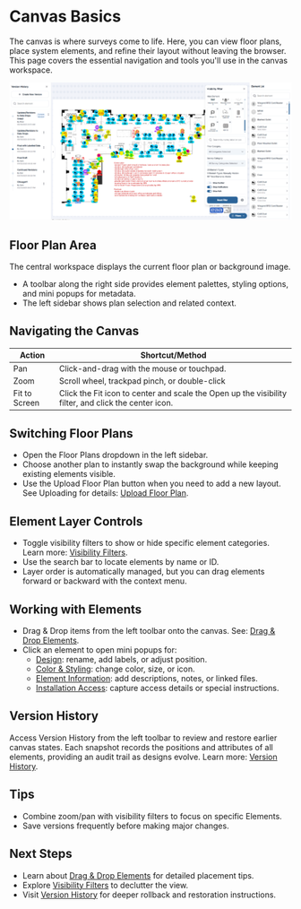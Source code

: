 # Canvas Basics

The canvas is where surveys come to life. Here, you can view floor plans, place system elements, and refine their layout without leaving the browser. This page covers the essential navigation and tools you'll use in the canvas workspace.

<div class="os-screenshot">
  <div class="os-screenshot-card">
    <img src="../../assets/images/canvas-basics.png" alt="Survey canvas page with version history on the left, visibility filters and device lists on the right." loading="lazy">
  </div>
</div>

## Floor Plan Area

The central workspace displays the current floor plan or background image.

- A toolbar along the right side provides element palettes, styling options, and mini popups for metadata.
- The left sidebar shows plan selection and related context.

## Navigating the Canvas

| Action | Shortcut/Method |
| --- | --- |
| Pan | Click-and-drag with the mouse or touchpad. |
| Zoom | Scroll wheel, trackpad pinch, or double-click |
| Fit to Screen | Click the Fit icon to center and scale the Open up the visibility filter, and click the center icon. |

## Switching Floor Plans

- Open the Floor Plans dropdown in the left sidebar.
- Choose another plan to instantly swap the background while keeping existing elements visible.
- Use the Upload Floor Plan button when you need to add a new layout. See Uploading for details: [Upload Floor Plan](upload-floor-plan.md).

## Element Layer Controls

- Toggle visibility filters to show or hide specific element categories. Learn more: [Visibility Filters](visibility-filters.md).
- Use the search bar to locate elements by name or ID.
- Layer order is automatically managed, but you can drag elements forward or backward with the context menu.

## Working with Elements

- Drag & Drop items from the left toolbar onto the canvas. See: [Drag & Drop Elements](drag-and-drop.md).
- Click an element to open mini popups for:
  - [Design](design.md): rename, add labels, or adjust position.
  - [Color & Styling](color-styling.md): change color, size, or icon.
  - [Element Information](element-information.md): add descriptions, notes, or linked files.
  - [Installation Access](installation-access.md): capture access details or special instructions.

## Version History

Access Version History from the left toolbar to review and restore earlier canvas states. Each snapshot records the positions and attributes of all elements, providing an audit trail as designs evolve. Learn more: [Version History](version-history.md).

## Tips

- Combine zoom/pan with visibility filters to focus on specific Elements.
- Save versions frequently before making major changes.

## Next Steps

- Learn about [Drag & Drop Elements](drag-and-drop.md) for detailed placement tips.
- Explore [Visibility Filters](visibility-filters.md) to declutter the view.
- Visit [Version History](version-history.md) for deeper rollback and restoration instructions.





